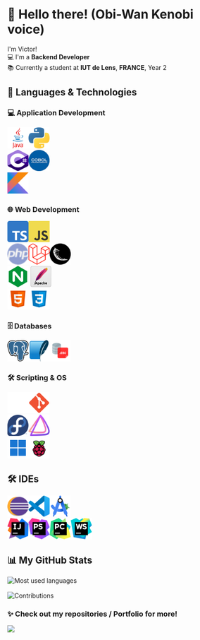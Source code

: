 # 👋 Hello there! (Obi-Wan Kenobi voice)

I'm Victor!  
💻 I'm a **Backend Developer**  
📚 Currently a student at **IUT de Lens**, **FRANCE**, Year 2

## 🚀 Languages & Technologies

### 💻 Application Development
<img src="./icon/java.png" alt="Java" width="48" height="48"/><img src="./icon/python.png" alt="Python" width="48" height="48"/> <br>
<img src="./icon/csharp.png" alt="Csharp" width="48" height="48"/><img src="./icon/cobol.png" alt="Cobol" width="48" height="48"/> <br>
<img src="./icon/kotlin.png" alt="Kotlin" width="48" height="48"/>

### 🌐 Web Development
<img src="./icon/typescript.png" alt="TypeScript" width="48" height="48"/><img src="./icon/javascript.png" alt="JavaScript" width="48" height="48"/> <br>
<img src="./icon/php.png" alt="PHP" width="48" height="48"/><img src="./icon/laravel.png" alt="Laravel" width="48" height="48"/><img src="./icon/flask.png" alt="Flask" width="48" height="48"/> <br>
<img src="./icon/nginx.png" alt="NGINX" width="48" height="48"/> <img src="./icon/apache.png" alt="Apache" width="48" height="48"/> <br>
<img src="./icon/html.png" alt="HTML" width="48" height="48"/><img src="./icon/css.png" alt="CSS" width="48" height="48"/>

### 🗄️ Databases
<img src="./icon/psql.png" alt="PostgreSQL" width="48" height="48"/><img src="./icon/sqlite.png" alt="SQLite" width="48" height="48"/><img src="./icon/jdbcderby.png" alt="JDBC Derby" width="48" height="48"/>

### 🛠️ Scripting & OS
<img src="./icon/bash.png" alt="Bash" width="48" height="48"/><img src="./icon/git.png" alt="Git" width="48" height="48"/> <br>
<img src="./icon/fedora.png" alt="Fedora" width="48" height="48"/><img src="./icon/endeavouros.png" alt="EndeavourOS" width="48" height="48"/> <br>
<img src="./icon/windows.png" alt="Windows" width="48" height="48"/><img src="./icon/rpios.png" alt="Raspberry Pi OS" width="48" height="48"/>

## 🛠️ IDEs 
<img src="./icon/eclipse.png" alt="Eclipse" width="48" height="48"/><img src="./icon/vscode.png" alt="VS Code" width="48" height="48"/><img src="./icon/androidstudio.png" alt="Android Studio" width="48" height="48"/> <br>
<img src="./icon/intellijidea.png" alt="IntelliJ IDEA" width="48" height="48"/><img src="./icon/phpstorm.png" alt="PHPStorm" width="48" height="48"/><img src="./icon/pycharm.png" alt="PyCharm" width="48" height="48"/><img src="./icon/webstorm.png" alt="WebStorm" width="48" height="48"/> <br>

## 📊 My GitHub Stats

![Most used languages](https://github-readme-stats.vercel.app/api/top-langs/?username=VictorWbn&theme=dark&hide_border=false&include_all_commits=false&count_private=false&layout=compact)<br/>
<br/>
![Contributions](https://github-readme-streak-stats.herokuapp.com/?user=VictorWbn&theme=dark&hide_border=false)


### ✨ Check out my repositories / Portfolio for more!

[![](https://visitcount.itsvg.in/api?id=VictorWbn&icon=0&color=0)](https://visitcount.itsvg.in)

